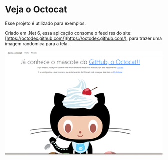 # Veja o Octocat

Esse projeto é utilizado para exemplos.

Criado em .Net 6, essa aplicação consome o feed rss do site: [https://octodex.github.com/](https://octodex.github.com/), para trazer uma imagem randomica para a tela.

![Print](/assets/img/print.png "Print do Site")
